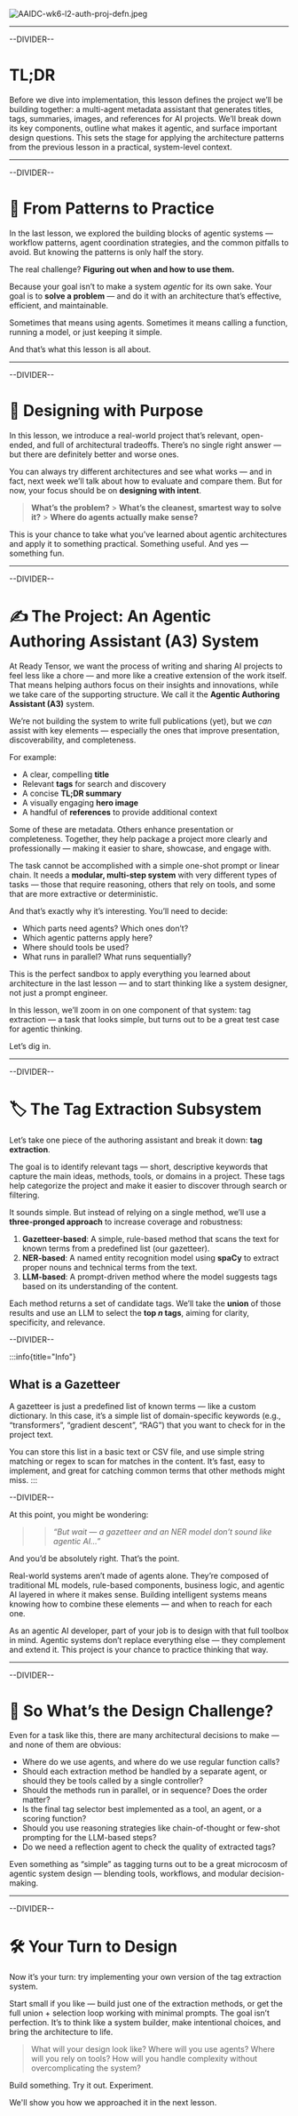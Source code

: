 ![AAIDC-wk6-l2-auth-proj-defn.jpeg](AAIDC-wk6-l2-auth-proj-defn.jpeg)

---

--DIVIDER--

# TL;DR

Before we dive into implementation, this lesson defines the project we’ll be building together: a multi-agent metadata assistant that generates titles, tags, summaries, images, and references for AI projects. We’ll break down its key components, outline what makes it agentic, and surface important design questions. This sets the stage for applying the architecture patterns from the previous lesson in a practical, system-level context.

---

--DIVIDER--

# 🚀 From Patterns to Practice

In the last lesson, we explored the building blocks of agentic systems — workflow patterns, agent coordination strategies, and the common pitfalls to avoid. But knowing the patterns is only half the story.

The real challenge?
**Figuring out when and how to use them.**

Because your goal isn’t to make a system _agentic_ for its own sake.
Your goal is to **solve a problem** — and do it with an architecture that’s effective, efficient, and maintainable.

Sometimes that means using agents.
Sometimes it means calling a function, running a model, or just keeping it simple.

And that’s what this lesson is all about.

---

--DIVIDER--

# 🎯 Designing with Purpose

In this lesson, we introduce a real-world project that’s relevant, open-ended, and full of architectural tradeoffs. There’s no single right answer — but there are definitely better and worse ones.

You can always try different architectures and see what works — and in fact, next week we’ll talk about how to evaluate and compare them. But for now, your focus should be on **designing with intent**.

> **What’s the problem?** > **What’s the cleanest, smartest way to solve it?** > **Where do agents actually make sense?**

This is your chance to take what you’ve learned about agentic architectures and apply it to something practical. Something useful. And yes — something fun.

---

--DIVIDER--

# ✍️ The Project: An Agentic Authoring Assistant (A3) System

At Ready Tensor, we want the process of writing and sharing AI projects to feel less like a chore — and more like a creative extension of the work itself. That means helping authors focus on their insights and innovations, while we take care of the supporting structure. We call it the **Agentic Authoring Assistant (A3)** system.

We’re not building the system to write full publications (yet), but we _can_ assist with key elements — especially the ones that improve presentation, discoverability, and completeness.

For example:

- A clear, compelling **title**
- Relevant **tags** for search and discovery
- A concise **TL;DR summary**
- A visually engaging **hero image**
- A handful of **references** to provide additional context

Some of these are metadata. Others enhance presentation or completeness. Together, they help package a project more clearly and professionally — making it easier to share, showcase, and engage with.

The task cannot be accomplished with a simple one-shot prompt or linear chain. It needs a **modular, multi-step system** with very different types of tasks — those that require reasoning, others that rely on tools, and some that are more extractive or deterministic.

And that’s exactly why it’s interesting. You’ll need to decide:

- Which parts need agents? Which ones don’t?
- Which agentic patterns apply here?
- Where should tools be used?
- What runs in parallel? What runs sequentially?

This is the perfect sandbox to apply everything you learned about architecture in the last lesson — and to start thinking like a system designer, not just a prompt engineer.

In this lesson, we’ll zoom in on one component of that system: tag extraction — a task that looks simple, but turns out to be a great test case for agentic thinking.

Let’s dig in.

---

--DIVIDER--

# 🏷️ The Tag Extraction Subsystem

Let’s take one piece of the authoring assistant and break it down: **tag extraction**.

The goal is to identify relevant tags — short, descriptive keywords that capture the main ideas, methods, tools, or domains in a project. These tags help categorize the project and make it easier to discover through search or filtering.

It sounds simple. But instead of relying on a single method, we’ll use a **three-pronged approach** to increase coverage and robustness:

1.  **Gazetteer-based**: A simple, rule-based method that scans the text for known terms from a predefined list (our gazetteer).
2.  **NER-based**: A named entity recognition model using **spaCy** to extract proper nouns and technical terms from the text.
3.  **LLM-based**: A prompt-driven method where the model suggests tags based on its understanding of the content.

Each method returns a set of candidate tags. We’ll take the **union** of those results and use an LLM to select the **top _n_ tags**, aiming for clarity, specificity, and relevance.

--DIVIDER--

:::info{title="Info"}

 <h2>What is a Gazetteer</h2>
 
 A gazetteer is just a predefined list of known terms — like a custom dictionary. In this case, it’s a simple list of domain-specific keywords (e.g., “transformers”, “gradient descent”, “RAG”) that you want to check for in the project text.
 
 You can store this list in a basic text or CSV file, and use simple string matching or regex to scan for matches in the content. It’s fast, easy to implement, and great for catching common terms that other methods might miss.
 :::

--DIVIDER--

At this point, you might be wondering:

> > _“But wait — a gazetteer and an NER model don’t sound like agentic AI…”_

And you’d be absolutely right. That’s the point.

Real-world systems aren’t made of agents alone. They’re composed of traditional ML models, rule-based components, business logic, and agentic AI layered in where it makes sense. Building intelligent systems means knowing how to combine these elements — and when to reach for each one.

As an agentic AI developer, part of your job is to design with that full toolbox in mind. Agentic systems don’t replace everything else — they complement and extend it. This project is your chance to practice thinking that way.

---

--DIVIDER--

# 🤔 So What’s the Design Challenge?

Even for a task like this, there are many architectural decisions to make — and none of them are obvious:

- Where do we use agents, and where do we use regular function calls?
- Should each extraction method be handled by a separate agent, or should they be tools called by a single controller?
- Should the methods run in parallel, or in sequence? Does the order matter?
- Is the final tag selector best implemented as a tool, an agent, or a scoring function?
- Should you use reasoning strategies like chain-of-thought or few-shot prompting for the LLM-based steps?
- Do we need a reflection agent to check the quality of extracted tags?

Even something as “simple” as tagging turns out to be a great microcosm of agentic system design — blending tools, workflows, and modular decision-making.

---

--DIVIDER--

# 🛠️ Your Turn to Design

Now it’s your turn: try implementing your own version of the tag extraction system.

Start small if you like — build just one of the extraction methods, or get the full union + selection loop working with minimal prompts. The goal isn’t perfection. It’s to think like a system builder, make intentional choices, and bring the architecture to life.

> What will your design look like?
> Where will you use agents? Where will you rely on tools?
> How will you handle complexity without overcomplicating the system?

Build something. Try it out. Experiment.

We'll show you how we approached it in the next lesson.
